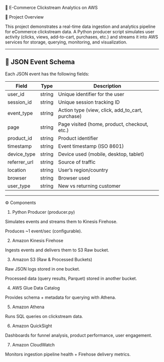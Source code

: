 🛒 E-Commerce Clickstream Analytics on AWS

📌 Project Overview

This project demonstrates a real-time data ingestion and analytics pipeline for eCommerce clickstream data.
A Python producer script simulates user activity (clicks, views, add-to-cart, purchases, etc.) and streams it into AWS services for storage, querying, monitoring, and visualization.

---
## 📑 JSON Event Schema

Each JSON event has the following fields:

| Field       | Type   | Description                                  |
|-------------|--------|----------------------------------------------|
| user_id     | string | Unique identifier for the user               |
| session_id  | string | Unique session tracking ID                   |
| event_type  | string | Action type (view, click, add_to_cart, purchase) |
| page        | string | Page visited (home, product, checkout, etc.) |
| product_id  | string | Product identifier                           |
| timestamp   | string | Event timestamp (ISO 8601)                   |
| device_type | string | Device used (mobile, desktop, tablet)        |
| referrer_url| string | Source of traffic                            |
| location    | string | User’s region/country                        |
| browser     | string | Browser used                                 |
| user_type   | string | New vs returning customer                    |

---
⚙️ Components

1. Python Producer (producer.py)

Simulates events and streams them to Kinesis Firehose.

Produces ~1 event/sec (configurable).

2. Amazon Kinesis Firehose

Ingests events and delivers them to S3 Raw bucket.

3. Amazon S3 (Raw & Processed Buckets)

Raw JSON logs stored in one bucket.

Processed data (query results, Parquet) stored in another bucket.

4. AWS Glue Data Catalog

Provides schema + metadata for querying with Athena.

5. Amazon Athena

Runs SQL queries on clickstream data.

6. Amazon QuickSight

Dashboards for funnel analysis, product performance, user engagement.

7. Amazon CloudWatch

Monitors ingestion pipeline health + Firehose delivery metrics.
